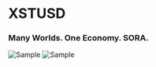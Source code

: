 # XSTUSD
### Many Worlds. One Economy. SORA.
![Sample](https://github.com/sora-xor/sora-branding/blob/master/SORA/XSTUSD/xstusd-waifu.png?raw=true)
![Sample](xstusd-cover.jpg)
